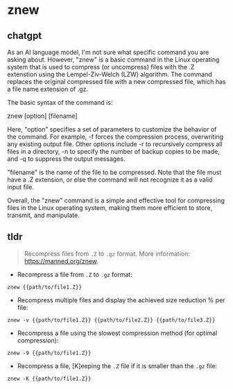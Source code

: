 # znew 
## chatgpt 
As an AI language model, I'm not sure what specific command you are asking about. However, "znew" is a basic command in the Linux operating system that is used to compress (or uncompress) files with the .Z extenstion using the Lempel-Ziv-Welch (LZW) algorithm. The command replaces the original compressed file with a new compressed file, which has a file name extension of .gz. 

The basic syntax of the command is:

znew [option] [filename]

Here, "option" specifies a set of parameters to customize the behavior of the command. For example, -f forces the compression process, overwriting any existing output file. Other options include -r to recursively compress all files in a directory, -n to specify the number of backup copies to be made, and -q to suppress the output messages.

"filename" is the name of the file to be compressed. Note that the file must have a .Z extension, or else the command will not recognize it as a valid input file.

Overall, the "znew" command is a simple and effective tool for compressing files in the Linux operating system, making them more efficient to store, transmit, and manipulate. 

## tldr 
 
> Recompress files from `.Z` to `.gz` format.
> More information: <https://manned.org/znew>.

- Recompress a file from `.Z` to `.gz` format:

`znew {{path/to/file1.Z}}`

- Recompress multiple files and display the achieved size reduction % per file:

`znew -v {{path/to/file1.Z}} {{path/to/file2.Z}} {{path/to/file3.Z}}`

- Recompress a file using the slowest compression method (for optimal compression):

`znew -9 {{path/to/file1.Z}}`

- Recompress a file, [K]eeping the `.Z` file if it is smaller than the `.gz` file:

`znew -K {{path/to/file1.Z}}`

